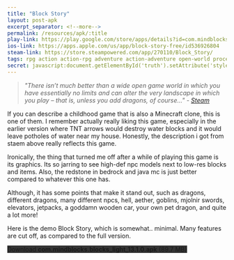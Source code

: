 ```yaml
---
title: "Block Story"
layout: post-apk
excerpt_separator: <!--more-->
permalink: /resources/apk/:title
play-link: https://play.google.com/store/apps/details?id=com.mindblocks.blocks_light
ios-link: https://apps.apple.com/us/app/block-story-free/id536926804
steam-link: https://store.steampowered.com/app/270110/Block_Story/
tags: rpg action action-rpg adventure action-adventure open-world procedural dragon
secret: javascript:document.getElementById('truth').setAttribute('style','display:block;');
---
```


> _"There isn’t much better than a wide open game world in which you have essentially no limits and can alter the very landscape in which you play – that is, unless you add dragons, of course…" - <a href="https://store.steampowered.com/app/270110/Block_Story/" target="_blank">Steam</a>_

If you can describe a childhood game that is also a Minecraft clone, this is one of them. I remember actually really liking this game, especially in the earlier version where TNT arrows would destroy water blocks and it would leave potholes of water near my house. Honestly, the description i got from staem above really reflects this game.

Ironically, the thing that turned me off after a while of playing this game is its graphics. Its so jarring to see high-def npc models next to low-res blocks and items. Also, the redstone in bedrock and java mc is just better compared to whatever this one has.

Although, it has some points that make it stand out, such as dragons, different dragons, many different npcs, hell, aether, goblins, mjolnir swords, elevators, jetpacks, a goddamn wooden car, your own pet dragon, and quite a lot more!

Here is the demo Block Story, which is somewhat.. minimal. Many features are cut off, as compared to the full version.

<div class="text-center">
    <a class="btn btn-dark btn-block w-100" onclick='apk("com.mindblocks.blocks_light_13.1.0.apk")' target="_blank" style="text-decoration: none; background-color: #333;"> Download <b>com.mindblocks.blocks_light_13.1.0.apk</b> (89.7 MB)</a><br>
    <div id="truth" style="display:none;">
        <a class="btn btn-dark btn-block w-100" onclick='apk("com.mindblocks.blocks_13.1.0.apk")' target="_blank" style="text-decoration: none; background-color: #333;"> Download <b>com.mindblocks.blocks_13.1.0.apk</b> (89.6 MB)</a><br>
        <a class="btn btn-dark btn-block w-100" onclick='apk("com.mindblocks.blocks_13.1.0_unlimited_gems.apk")' target="_blank" style="text-decoration: none; background-color: #333;"> Download <b>com.mindblocks.blocks_13.1.0_unlimited_gems.apk</b> (77.2 MB)</a>
    </div>
</div>
